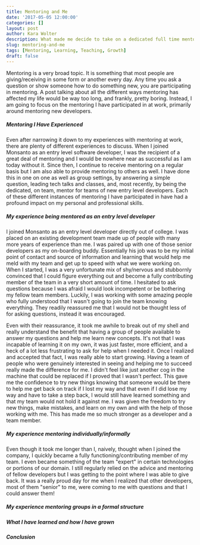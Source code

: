```yaml
---
title: Mentoring and Me
date: '2017-05-05 12:00:00'
categories: []
layout: post
author: Kara Wolter
description: What made me decide to take on a dedicated full time mentoring position and what I have gained professionally and personally?
slug: mentoring-and-me
tags: [Mentoring, Learning, Teaching, Growth]
draft: false
---
```


Mentoring is a very broad topic. It is something that most people are giving/receiving in some form or another every day. Any time you ask a question or show someone how to do something new, you are participating in mentoring. A post talking about all the different ways mentoring has affected my life would be way too long, and frankly, pretty boring. Instead, I am going to focus on the mentoring I have participated in at work, primarily around mentoring new developers.

##### Mentoring I Have Experienced

Even after narrowing it down to my experiences with mentoring at work, there are plenty of different experiences to discuss. When I joined Monsanto as an entry level software developer, I was the recipient of a great deal of mentoring and I would be nowhere near as successful as I am today without it. Since then, I continue to receive mentoring on a regular basis but I am also able to provide mentoring to others as well. I have done this in one on one as well as group settings, by answering a simple question, leading tech talks and classes, and, most recently, by being the dedicated, on team, mentor for teams of new entry level developers. Each of these different instances of mentoring I have participated in have had a profound impact on my personal and professional skills.

##### My experience being mentored as an entry level developer

I joined Monsanto as an entry level developer directly out of college. I was placed on an existing development team made up of people with many more years of experience than me. I was paired up with one of those senior developers as my on-boarding buddy. Essentially his job was to be my initial point of contact and source of information and learning that would help me meld with my team and get up to speed with what we were working on. When I started, I was a very unfortunate mix of shy/nervous and stubbornly convinced that I could figure everything out and become a fully contributing member of the team in a very short amount of time. I hesitated to ask questions because I was afraid I would look incompetent or be bothering my fellow team members. Luckily, I was working with some amazing people who fully understood that I wasn't going to join the team knowing everything. They readily reassured me that I would not be thought less of for asking questions, instead it was encouraged.

Even with their reassurance, it took me awhile to break out of my shell and really understand the benefit that having a group of people available to answer my questions and help me learn new concepts. It's not that I was incapable of learning it on my own, it was just faster, more efficient, and a heck of a lot less frustrating to ask for help when I needed it. Once I realized and accepted that fact, I was really able to start growing. Having a team of people who were genuinely interested in seeing and helping me to succeed really made the difference for me. I didn't feel like just another cog in the machine that could be replaced if I proved that I wasn't perfect. This gave me the confidence to try new things knowing that someone would be there to help me get back on track if I lost my way and that even if I did lose my way and have to take a step back, I would still have learned something and that my team would not hold it against me. I was given the freedom to try new things, make mistakes, and learn on my own and with the help of those working with me. This has made me so much stronger as a developer and a team member.

##### My experience mentoring individually/informally

Even though it took me longer than I, naively, thought when I joined the company, I quickly became a fully functioning/contributing member of my team. I even became something of the team "expert" in certain technologies or portions of our domain. I still regularly relied on the advice and mentoring of fellow developers but I was getting to the point where I was able to give back. It was a really proud day for me when I realized that other developers, most of them "senior" to me, were coming to me with questions and that I could answer them!

##### My experience mentoring groups in a formal structure

##### What I have learned and how I have grown

##### Conclusion
